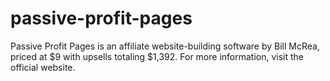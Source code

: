 # passive-profit-pages
​Passive Profit Pages is an affiliate website-building software by Bill McRea, priced at $9 with upsells totaling $1,392. For more information, visit the official website. 

